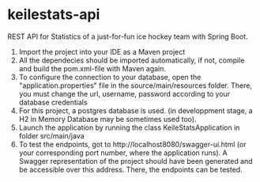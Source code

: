 ﻿# keilestats-api
REST API for Statistics of a just-for-fun ice hockey team with Spring Boot.

1. Import the project into your IDE as a Maven project
2. All the dependecies should be imported automatically, if not, compile and build the pom.xml-file with Maven again.
3. To configure the connection to your database, open the "application.properties" file in the source/main/resources folder. There, you must change the url, username, password according to your database credentials
4. For this project, a postgres database is used. (in developpment stage, a H2 in Memory Database may be sometimes used too).
5. Launch the application by running the class KeileStatsApplication in folder 
src/main/java
6. To test the endpoints, got to http://localhost8080/swagger-ui.html (or your corresponding port number, where the application runs).
A Swagger representation of the project should have been generated and be accessible over this address. There, the endpoints can be tested.

